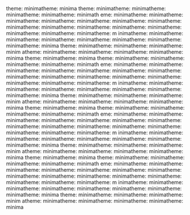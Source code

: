theme: minimatheme: minima
theme: minimatheme: minimatheme: minimatheme: minimatheme: minimath
eme: minimatheme: minimatheme: minimatheme: minimatheme: minimatheme: minimatheme: minimatheme:
minimatheme: minimatheme: minimatheme: minimatheme: minimatheme: minimatheme: minimatheme: minimatheme: m
inimatheme: minimatheme: minimatheme: minimatheme: minimatheme: minimatheme: minimatheme: minimatheme: minima
theme: minimatheme:
minimatheme: minimatheme: minim
atheme: minimatheme: minimatheme: minimatheme: minimatheme: minima
theme: minimatheme: minima
theme: minimatheme: minimatheme: minimatheme: minimatheme: minimath
eme: minimatheme: minimatheme: minimatheme: minimatheme: minimatheme: minimatheme: minimatheme:
minimatheme: minimatheme: minimatheme: minimatheme: minimatheme: minimatheme: minimatheme: minimatheme: m
inimatheme: minimatheme: minimatheme: minimatheme: minimatheme: minimatheme: minimatheme: minimatheme: minima
theme: minimatheme:
minimatheme: minimatheme: minim
atheme: minimatheme: minimatheme: minimatheme: minimatheme: minima
theme: minimatheme: minima
theme: minimatheme: minimatheme: minimatheme: minimatheme: minimath
eme: minimatheme: minimatheme: minimatheme: minimatheme: minimatheme: minimatheme: minimatheme:
minimatheme: minimatheme: minimatheme: minimatheme: minimatheme: minimatheme: minimatheme: minimatheme: m
inimatheme: minimatheme: minimatheme: minimatheme: minimatheme: minimatheme: minimatheme: minimatheme: minima
theme: minimatheme:
minimatheme: minimatheme: minim
atheme: minimatheme: minimatheme: minimatheme: minimatheme: minima
theme: minimatheme: minima
theme: minimatheme: minimatheme: minimatheme: minimatheme: minimath
eme: minimatheme: minimatheme: minimatheme: minimatheme: minimatheme: minimatheme: minimatheme:
minimatheme: minimatheme: minimatheme: minimatheme: minimatheme: minimatheme: minimatheme: minimatheme: m
inimatheme: minimatheme: minimatheme: minimatheme: minimatheme: minimatheme: minimatheme: minimatheme: minima
theme: minimatheme:
minimatheme: minimatheme: minim
atheme: minimatheme: minimatheme: minimatheme: minimatheme: minima

